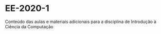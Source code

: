 # EE-2020-1
Conteúdo das aulas e materiais adicionais para a disciplina de Introdução à Ciência da Computação 
